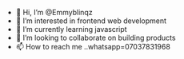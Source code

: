 - 👋 Hi, I’m @Emmyblinqz
- 👀 I’m interested in frontend web development
- 🌱 I’m currently learning javascript
- 💞️ I’m looking to collaborate on building products
- 📫 How to reach me ..whatsapp=07037831968

<!---
Emmyblinqz/Emmyblinqz is a ✨ special ✨ repository because its `README.md` (this file) appears on your GitHub profile.
You can click the Preview link to take a look at your changes.
--->
